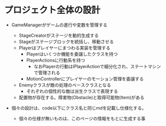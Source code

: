 # プロジェクト全体の設計

- GameManagerがゲームの進行や変数を管理する
  - StageCreatorがステージを動的生成する
  - Stageがステージブロックを統括し、移動させる
  - Playerはプレイヤーにまつわる実装を管理する
    - Playerはいくつか機能を委譲したクラスを持つ
    - PlayerActionsに行動系を持つ
      - なおPlayerの行動はIPlayerActionで細分化され、ステートマシンで管理される
    - MotionControllerにプレイヤーのモーション管理を委譲する
  - Enemyクラスが敵の処理のベースクラスとなる
    - それぞれの個性的な敵は派生クラスで表現する
  - 配置物が存在する。障害物(Obstacle)と取得可能物(Item)がある

- 個々の設計は、code以下にクラス名と同じmdを記載し仕様化する。
  - 個々の仕様が無いものは、このページの情報をもとに生成する事
